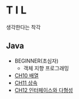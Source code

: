 
T I L
=====
생각한다는 착각

## Java
  * BEGINNER(초심자)
    * 객체 지향 프로그래밍
  * [CH10 배열](https://github.com/1000004/TLI/tree/main/Java/CH10_%EB%B0%B0%EC%97%B4)
  * [CH11 상속](https://github.com/1000004/TLI/tree/main/Java/CH11_%EC%83%81%EC%86%8D)
  * [CH12 인터페이스와 다형성](https://github.com/1000004/TIL/tree/main/Java/CH12_%EC%9D%B8%ED%84%B0%ED%8E%98%EC%9D%B4%EC%8A%A4%EC%99%80_%EB%8B%A4%ED%98%95%EC%84%B1)
